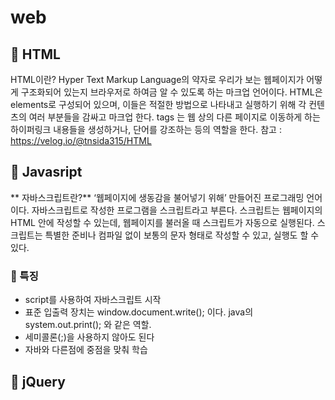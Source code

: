 # web
## 📌 HTML
HTML이란? Hyper Text Markup Language의 약자로 우리가 보는 웹페이지가 어떻게 구조화되어 있는지 브라우저로 하여금 알 수 있도록 하는 마크업 언어이다. HTML은 elements로 구성되어 있으며, 이들은 적절한 방법으로 나타내고 실행하기 위해 각 컨텐츠의 여러 부분들을 감싸고 마크업 한다. tags 는 웹 상의 다른 페이지로 이동하게 하는 하이퍼링크 내용들을 생성하거나, 단어를 강조하는 등의 역할을 한다.
참고 : https://velog.io/@tnsida315/HTML

## 📌 Javasript
 ** 자바스크립트란?** ‘웹페이지에 생동감을 불어넣기 위해’ 만들어진 프로그래밍 언어이다. 자바스크립트로 작성한 프로그램을 스크립트라고 부른다. 스크립트는 웹페이지의 HTML 안에 작성할 수 있는데, 웹페이지를 불러올 때 스크립트가 자동으로 실행된다. 스크립트는 특별한 준비나 컴파일 없이 보통의 문자 형태로 작성할 수 있고, 실행도 할 수 있다.

###  📎 특징
- script를 사용하여 자바스크립트 시작
- 표준 입출력 장치는 window.document.write(); 이다. java의 system.out.print(); 와 같은 역할.
- 세미콜론(;)을 사용하지 않아도 된다
- 자바와 다른점에 중점을 맞춰 학습

## 📌 jQuery

